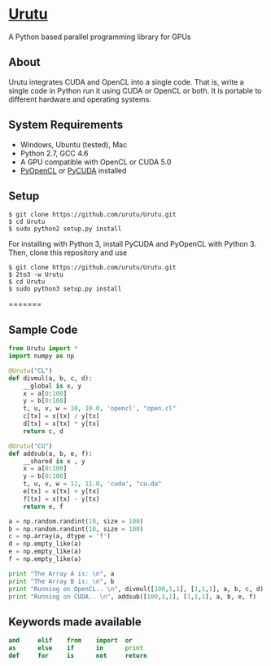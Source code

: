 [Urutu](http://urutu.github.io)
=======

A Python based parallel programming library for GPUs

About
-----

Urutu integrates CUDA and OpenCL into a single code. That is, write a single code in Python run it using CUDA or OpenCL or both. It is portable to different hardware and operating systems.

System Requirements
-------------------

  -  Windows, Ubuntu (tested), Mac
  -  Python 2.7, GCC 4.6
  -  A GPU compatible with OpenCL or CUDA 5.0
  -  [PyOpenCL](http://mathema.tician.de/software/pyopencl) or [PyCUDA](http://mathema.tician.de/software/pycuda) installed


Setup
------

```shell
$ git clone https://github.com/urutu/Urutu.git
$ cd Urutu
$ sudo python2 setup.py install
```
For installing with Python 3, install PyCUDA and PyOpenCL with Python 3. Then, clone this repository and use
```shell
$ git clone https://github.com/urutu/Urutu.git
$ 2to3 -w Urutu
$ cd Urutu
$ sudo python3 setup.py install
```
=======

Sample Code
-----------

```python
from Urutu import *
import numpy as np

@Urutu("CL")
def divmul(a, b, c, d):
	__global is x, y
	x = a[0:100]
	y = b[0:100]
	t, u, v, w = 10, 10.0, 'opencl', "open.cl"
	c[tx] = x[tx] / y[tx]
	d[tx] = x[tx] * y[tx]
	return c, d

@Urutu("CU")
def addsub(a, b, e, f):
	__shared is x , y
	x = a[0:100]
	y = b[0:100]
	t, u, v, w = 11, 11.0, 'cuda', "cu.da"
	e[tx] = x[tx] + y[tx]
	f[tx] = x[tx] - y[tx]
	return e, f

a = np.random.randint(10, size = 100)
b = np.random.randint(10, size = 100)
c = np.array(a, dtype = 'f')
d = np.empty_like(a)
e = np.empty_like(a)
f = np.empty_like(a)

print "The Array A is: \n", a
print "The Array B is: \n", b
print "Running on OpenCL.. \n", divmul([100,1,1], [1,1,1], a, b, c, d)
print "Running on CUDA.. \n", addsub([100,1,1], [1,1,1], a, b, e, f)
```
Keywords made available
--------------------------
```python
and     elif    from    import  or
as      else    if      in      print
def     for     is      not     return
```
